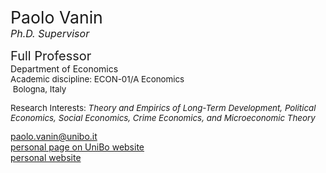 <div class="indented" style="display: inline-block;"> <span style="font-size: 20pt; color: var(--global-theme-color);"> Paolo Vanin </span> <br> <span style="font-size: 12pt; color: var(--global-theme-color);"> <i>Ph.D. Supervisor</i> </span> <br> </div>

<span class="indented" style="font-size: 15pt;"> Full Professor </span> <br> <span class="indented"> Department of Economics </span> <br> <span class="indented" style="font-size: 10pt;"> Academic discipline: ECON-01/A Economics </span> <br> <span class="indented" style="font-size: 10pt;"> <i class="fa-solid fa-location-dot"></i> &nbsp;Bologna, Italy</span>

<p class="indented" style="font-size: 10pt;"> Research Interests: <i> Theory and Empirics of Long-Term Development, Political Economics, Social Economics, Crime Economics, and Microeconomic Theory </i></p>

<div class="icon-link indented">
  <i class="fa-solid fa-envelope fa-fw"></i>
  <a href="mailto:paolo.vanin@unibo.it">paolo.vanin@unibo.it</a>
</div>

<div class="icon-link indented">
  <i class="fa-solid fa-landmark fa-fw"></i>
  <a href="https://www.unibo.it/sitoweb/paolo.vanin/en">personal page on UniBo website</a>
</div>

<div class="icon-link indented">
  <i class="fa-solid fa-globe fa-fw"></i>
  <a href="https://sites.google.com/site/paolovanin/">personal website</a>
</div>
